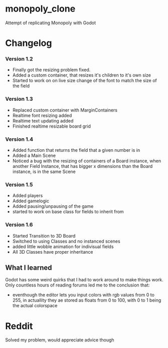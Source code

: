 # monopoly_clone
Attempt of replicating Monopoly with Godot

# Changelog
### Version 1.2
- Finally got the resizing problem fixed.
- Added a custom container, that resizes it's children to it's own size
- Started to work on on live size change of the font to match the size of the field
### Version 1.3
- Replaced custom container with MarginContainers
- Realtime font resizing added
- Realtime text updating added
- Finished realtime resizable board grid
### Version 1.4
- Added function that returns the field  that a given number is in
- Added a Main Scene
- Noticed a bug with the resizing of containers of a Board instance, when another Field Instance, that has bigger x dimensions than the Board instance, is in the same Scene
### Version 1.5
- Added players
- Added gamelogic
- Added pausing/unpausing of the game
- started to work on base class for fields to inherit from
### Version 1.6
- Started Transition to 3D Board
- Switched to using Classes and no instanced scenes
- added little wobble animation for indivisual fields
- All 3D Classes have proper inheritance
## What I learned
Godot has some weird quirks that I had to work around to make things work. Only countless hours of reading forums led me to the conclusion that:
- eventhough the editor lets you input colors with rgb values from 0 to 255, in actuallity they ae stored as floats from 0 to 100, with 0 to 1 being the actual colorspace 
# Reddit
Solved my problem, would appreciate advice though

